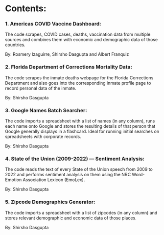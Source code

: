 # Contents: 

### 1. Americas COVID Vaccine Dashboard:
The code scrapes, COVID cases, deaths, vaccination data from multiple sources and combines them with economic and demographic data of those countries. 

By: Rosmery Izaguirre, Shirsho Dasgupta and Albert Franquiz


### 2. Florida Department of Corrections Mortality Data:
The code scrapes the inmate deaths webpage for the Florida Corrections Department and also goes into the corresponding inmate profile page to record personal data of the inmate.

By: Shirsho Dasgupta


### 3. Google Names Batch Searcher:
The code imports a spreadsheet with a list of names (in any column), runs each name onto Google and stores the resulting details of that person that Google generally displays in a flashcard. Ideal for running initial searches on spreadsheets with corporate records. 

By: Shirsho Dasgupta


### 4. State of the Union (2009-2022) — Sentiment Analysis:
The code reads the text of every State of the Union speech from 2009 to 2022 and performs sentiment analysis on them using the NRC Word-Emotion Association Lexicon (EmoLex).

By: Shirsho Dasgupta


### 5. Zipcode Demographics Generator:
The code imports a spreadsheet with a list of zipcodes (in any column) and stores relevant demographic and economic data of those places. 

By: Shirsho Dasgupta
